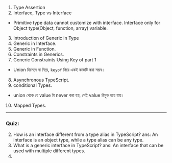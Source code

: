 1. Type Assertion
2. Interface, Type vs Interface
-  Primitive type data cannot customize with interface. Interface only for Object type(Object, function, array) variable.
3. Introduction of Generic in Type
4. Generic in Interface.
5. Generic in Function.
6. Constraints in Generics.
7. Generic Constraints Using Key of part 1
- Union হিসেবে না নিয়ে, `keyof` নিয়ে একই কাজটি করা সম্ভব।
8. Asynchronous TypeScript.
9. conditional Types.
- union থেকে যে value টা never করা হয়, সেই value রিমুভ হয়ে যায়।
10. Mapped Types.

---
### Quiz:
2. How is an interface different from a type alias in TypeScript?
ans: An interface is an object type, while a type alias can be any type.
3. What is a generic interface in TypeScript?
ans: An interface that can be used with multiple different types.
4.  